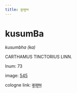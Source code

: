 ```yaml
---
title: कुसुम्भ
---
```


# kusumBa

<i>kusumbha (ka)</i>  <div n="P" /><bot>CARTHAMUS TINCTORIUS LINN.</bot>

lnum: 73

image: [545](https://www.sanskrit-lexicon.uni-koeln.de/scans/csl-apidev/servepdf.php?dict=snp&page=545)

cologne link: [कुसुम्भ](https://sanskrit-lexicon.uni-koeln.de/scans/csl-apidev/getword.php?dict=snp&key=कुसुम्भ)

